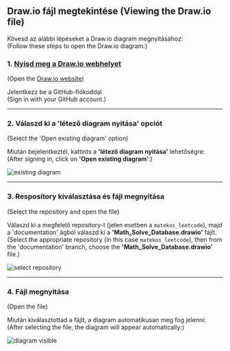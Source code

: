 ## Draw.io fájl megtekintése (Viewing the Draw.io file)

Kövesd az alábbi lépéseket a Draw.io diagram megnyitásához:  
(Follow these steps to open the Draw.io diagram:)

### 1. [Nyisd meg a Draw.io webhelyet](https://app.diagrams.net/)  
(Open the [Draw.io website](https://app.diagrams.net/))

Jelentkezz be a GitHub-fiókoddal.  
(Sign in with your GitHub account.)

---

### 2. Válaszd ki a 'létező diagram nyitása' opciót  
(Select the 'Open existing diagram' option)

Miután bejelentkeztél, kattints a **'létező diagram nyitása'** lehetőségre:  
(After signing in, click on **'Open existing diagram'**:)

![existing diagram](https://github.com/user-attachments/assets/89fabd99-fa7f-4a9d-86d8-23b530f421ee)

---

### 3. Respository kiválasztása és fájl megnyitása  
(Select the repository and open the file)

Válaszd ki a megfelelő repository-t (jelen esetben a `matekos_leetcode`), majd a 'documentation' ágból válaszd ki a **'Math_Solve_Database.drawio'** fájlt.  
(Select the appropriate repository (in this case `matekos_leetcode`), then from the 'documentation' branch, choose the **'Math_Solve_Database.drawio'** file.)

![select repository](https://github.com/user-attachments/assets/f008e8bf-05ba-4f4c-9e36-a359062febdb)

---

### 4. Fájl megnyitása  
(Open the file)

Miután kiválasztottad a fájlt, a diagram automatikusan meg fog jelenni:  
(After selecting the file, the diagram will appear automatically:)

![diagram visible](https://github.com/user-attachments/assets/f1d3790e-877d-4b60-9f23-74c7646f3452)
